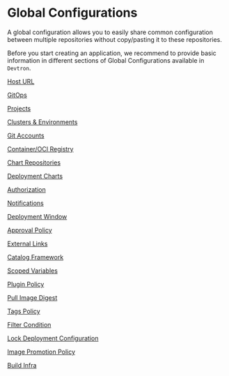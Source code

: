 # Global Configurations

A global configuration allows you to easily share common configuration between multiple repositories without copy/pasting it to these repositories.

Before you start creating an application, we recommend to provide basic information in different sections of Global Configurations available in `Devtron`.

[Host URL](host-url.md)

[GitOps](gitops.md)

[Projects](projects.md)

[Clusters & Environments](cluster-and-environments.md)

[Git Accounts](git-accounts.md)

[Container/OCI Registry](container-registries.md)

[Chart Repositories](chart-repo.md)

[Deployment Charts](deployment-charts.md)

[Authorization](authorization/README.md)

[Notifications](manage-notification.md)

[Deployment Window](deployment-window.md)

[Approval Policy](approval-policy.md)

[External Links](external-links.md)

[Catalog Framework](catalog-framework.md)

[Scoped Variables](scoped-variables.md)

[Plugin Policy](plugin-policy.md)

[Pull Image Digest](pull-image-digest.md)

[Tags Policy](tags-policy.md)

[Filter Condition](filter-condition.md)

[Lock Deployment Configuration](lock-deployment-config.md)

[Image Promotion Policy](image-promotion-policy.md)

[Build Infra](build-infra.md)

<!-- You can also refer our YouTube video provided here.

<div class="video-wrapper"><iframe width="560" height="315" src="https://www.youtube.com/embed/4VFjrjtieMI" title="" frameborder="0" allowfullscreen></iframe></div> -->


